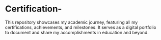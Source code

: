 # Certification-
This repository showcases my academic journey, featuring all my certifications, achievements, and milestones. It serves as a digital portfolio to document and share my accomplishments in education and beyond.
